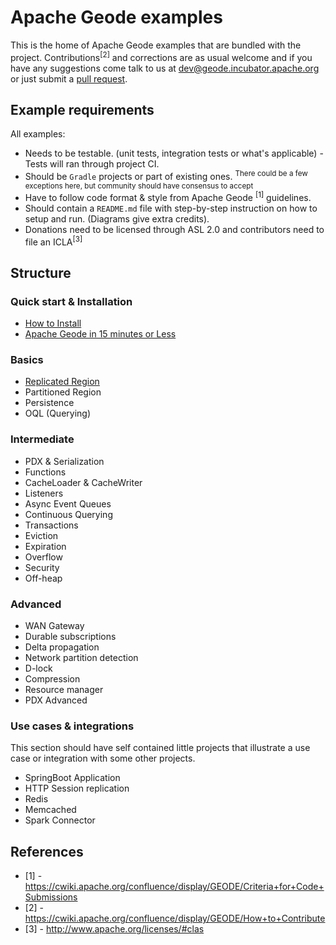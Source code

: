 # Apache Geode examples

This is the home of Apache Geode examples that are bundled with the project. Contributions<sup>[2]</sup> and corrections are as usual welcome and if you have any suggestions come talk to us at [dev@geode.incubator.apache.org](mailto:dev@geode.incubator.apache.org) or just submit a [pull request](https://github.com/apache/incubator-geode/pull/new/develop).

## Example requirements

All examples:
 * Needs to be testable. (unit tests, integration tests or what's applicable) - Tests will ran through project CI.
 * Should be `Gradle` projects or part of existing ones. <sup>There could be a few exceptions here, but community should have consensus to accept</sup>
 * Have to follow code format & style from Apache Geode <sup>[1]</sup> guidelines.
 * Should contain a `README.md` file with step-by-step instruction on how to setup and run. (Diagrams give extra credits).
 * Donations need to be licensed through ASL 2.0 and contributors need to file an ICLA<sup>[3]</sup>

## Structure

### Quick start & Installation

  * [How to Install](http://geode.docs.pivotal.io/docs/getting_started/installation/install_standalone.html)
  * [Apache Geode in 15 minutes or Less](http://geode.docs.pivotal.io/docs/getting_started/15_minute_quickstart_gfsh.html)

### Basics

  * [Replicated Region]()
  * Partitioned Region
  * Persistence
  * OQL (Querying)

### Intermediate

  * PDX & Serialization
  * Functions
  * CacheLoader & CacheWriter
  * Listeners
  * Async Event Queues
  * Continuous Querying
  * Transactions
  * Eviction
  * Expiration
  * Overflow
  * Security
  * Off-heap

### Advanced

  * WAN Gateway
  * Durable subscriptions
  * Delta propagation
  * Network partition detection
  * D-lock
  * Compression
  * Resource manager
  * PDX Advanced

### Use cases & integrations

 This section should have self contained little projects that illustrate a use case or integration with some other projects.

  * SpringBoot Application
  * HTTP Session replication
  * Redis
  * Memcached
  * Spark Connector

## References

- [1] - https://cwiki.apache.org/confluence/display/GEODE/Criteria+for+Code+Submissions
- [2] - https://cwiki.apache.org/confluence/display/GEODE/How+to+Contribute
- [3] - http://www.apache.org/licenses/#clas
